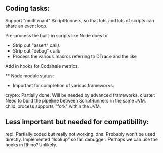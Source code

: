 ## Coding tasks:

Support "multitenant" ScriptRunners, so that lots and lots of scripts
can share an event loop.

Pre-process the built-in scripts like Node does to:
* Strip out "assert" calls
* Strip out "debug" calls
* Process the various macros referring to DTrace and the like

Add in hooks for Codahale metrics.

** Node module status:
* Important for completion of various frameworks:

crypto: 
  Partially done. Will be needed by advanced frameworks.
cluster:
  Need to build the pipeline between ScriptRunners in the same JVM.
  child_process supports "fork" within the JVM.

## Less important but needed for compatibility:

repl:
  Partially coded but really not working.
dns:
  Probably won't be used directly. Implemented "lookup" so far.
debugger:
  Perhaps we can use the hooks in Rhino? Unlikely.
